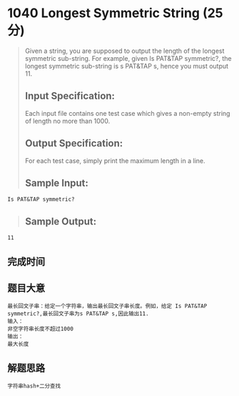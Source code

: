 # 1040 Longest Symmetric String (25 分)
> Given a string, you are supposed to output the length of the longest symmetric sub-string. For example, given Is PAT&TAP symmetric?, the longest symmetric sub-string is s PAT&TAP s, hence you must output 11.  
> ## Input Specification:  
> Each input file contains one test case which gives a non-empty string of length no more than 1000.  
> ## Output Specification:  
> For each test case, simply print the maximum length in a line.  
> ## Sample Input:
```
Is PAT&TAP symmetric?
```
> ## Sample Output:
```
11
```
## 完成时间

## 题目大意
```
最长回文子串：给定一个字符串，输出最长回文子串长度。例如，给定 Is PAT&TAP symmetric?,最长回文子串为s PAT&TAP s,因此输出11.
输入：
非空字符串长度不超过1000
输出：
最大长度
```
## 解题思路
```
字符串hash+二分查找
```

